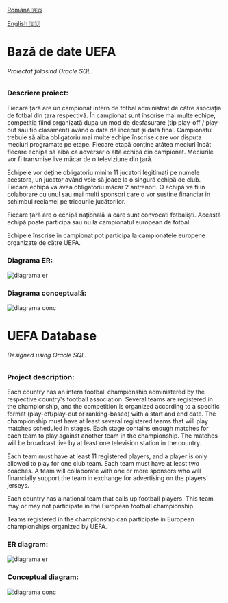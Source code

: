 [Română :romania:](#baza-de-date-uefa)

[English :eu:](#uefa-database)

# Bază de date UEFA

###### Proiectat folosind Oracle SQL.

### Descriere proiect:

Fiecare țară are un campionat intern de fotbal administrat de către asociația de fotbal din țara respectivă. În campionat sunt înscrise mai multe echipe, competiția fiind organizată dupa un mod de desfasurare (tip play-off / play-out sau tip clasament) având o data de început și dată final. Campionatul trebuie să aiba obligatoriu mai multe echipe înscrise care vor disputa meciuri programate pe etape. Fiecare etapă conține atâtea meciuri încât fiecare echipă să aibă ca adversar o altă echipă din campionat. Meciurile vor fi transmise live măcar de o televiziune din țară. 

Echipele vor deține obligatoriu minim 11 jucatori legitimați pe numele acestora, un jucator având voie să joace la o singură echipă de club. Fiecare echipă va avea obligatoriu măcar 2 antrenori. O echipă va fi in colaborare cu unul sau mai multi sponsori care o vor sustine financiar in schimbul reclamei pe tricourile jucătorilor. 

Fiecare țară are o echipă națională la care sunt convocati fotbaliști. Această echipă poate participa sau nu la campionatul european de fotbal. 

Echipele înscrise în campionat pot participa la campionatele europene organizate de către UEFA. 

### Diagrama ER:

![diagrama er](https://user-images.githubusercontent.com/91968875/220153249-4fbb5a6f-7825-4440-a95e-42507a663e7e.PNG)

### Diagrama conceptuală:

![diagrama conc](https://user-images.githubusercontent.com/91968875/220153645-f4c61dae-60f4-4ae6-a67e-a867214e768a.PNG)

# UEFA Database

###### Designed using Oracle SQL.

### Project description:

Each country has an intern football championship administered by the respective country's football association. Several teams are registered in the championship, and the competition is organized according to a specific format (play-off/play-out or ranking-based) with a start and end date. The championship must have at least several registered teams that will play matches scheduled in stages. Each stage contains enough matches for each team to play against another team in the championship. The matches will be broadcast live by at least one television station in the country.

Each team must have at least 11 registered players, and a player is only allowed to play for one club team. Each team must have at least two coaches. A team will collaborate with one or more sponsors who will financially support the team in exchange for advertising on the players' jerseys.

Each country has a national team that calls up football players. This team may or may not participate in the European football championship.

Teams registered in the championship can participate in European championships organized by UEFA.

### ER diagram:

![diagrama er](https://user-images.githubusercontent.com/91968875/220153249-4fbb5a6f-7825-4440-a95e-42507a663e7e.PNG)

### Conceptual diagram:

![diagrama conc](https://user-images.githubusercontent.com/91968875/220153645-f4c61dae-60f4-4ae6-a67e-a867214e768a.PNG)


